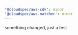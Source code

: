 ```yaml
---
'@cloudspec/aws-cdk': minor
'@cloudspec/aws-matcher': minor
---
```


something changed, just a test
